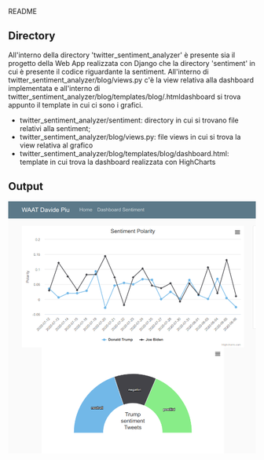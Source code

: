 README

## Directory

All'interno della directory 'twitter_sentiment_analyzer' è presente sia il progetto della Web App realizzata con Django che la directory 'sentiment' in cui è presente il codice riguardante la sentiment. All'interno di twitter_sentiment_analyzer/blog/views.py c'è la view relativa alla dashboard implementata e all'interno di twitter_sentiment_analyzer/blog/templates/blog/.htmldashboard si trova appunto il template in cui ci sono i grafici. 


- twitter_sentiment_analyzer/sentiment: directory in cui si trovano file relativi alla sentiment;
- twitter_sentiment_analyzer/blog/views.py: file views in cui si trova la view relativa al grafico
- twitter_sentiment_analyzer/blog/templates/blog/dashboard.html: template in cui trova la dashboard realizzata con HighCharts

## Output 

![300e6efce7b10bc492534d0b06645af5.png](./2d3017f7cc564b49806e62a8263a55b2.png)




